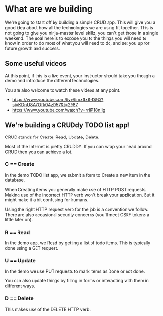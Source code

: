 # What are we building 

We're going to start off by building a simple CRUD app. This will give you a good idea about how all the technologies we are using fit together. This is not going to give you ninja-master level skillz, you can't get those in a single weekend. The goal here is to expose you to the things you will need to know in order to do most of what you will need to do, and set you up for future growth and success.

## Some useful videos 

At this point, if this is a live event, your instructor should take you though a demo and introduce the different technologies. 

You are also welcome to watch these videos at any point.

- https://www.youtube.com/live/limx6x6-D9Q?si=KDnU8A7Ofk04zD57&t=2987
- https://www.youtube.com/watch?v=rrliP18nIig

## We're building a CRUDdy TODO list app! 

CRUD stands for Create, Read, Update, Delete. 

Most of the Internet is pretty CRUDDY. If you can wrap your head around CRUD then you can achieve a lot.

### C == Create 

In the demo TODO list app, we submit a form to Create a new item in the database.

When Creating items you generally make use of HTTP POST requests. Making use of the incorrect HTTP verb won't break your application. But it might make it a bit confusing for humans. 

Using the right HTTP request verb for the job is a convention we follow. There are also occasional security concerns (you'll meet CSRF tokens a little later on).

### R == Read

In the demo app, we Read by getting a list of todo items. This is typically done using a GET request.

### U == Update 

In the demo we use PUT requests to mark items as Done or not done. 

You can also update things by filling in forms or interacting with them in different ways.

### D == Delete 

This makes use of the DELETE HTTP verb.

